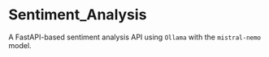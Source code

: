 # Sentiment_Analysis
A FastAPI-based sentiment analysis API using `Ollama` with the `mistral-nemo` model.
